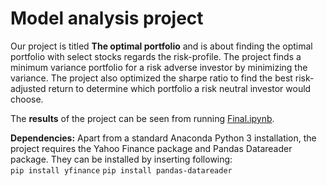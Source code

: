 # Model analysis project

Our project is titled **The optimal portfolio** and is about finding the optimal portfolio with select stocks regards the risk-profile. The project finds a minimum variance portfolio for a risk adverse investor by minimizing the variance. The project also optimized the sharpe ratio to find the best risk-adjusted return to determine which portfolio a risk neutral investor would choose.

The **results** of the project can be seen from running [Final.ipynb](Final.ipynb).

**Dependencies:** Apart from a standard Anaconda Python 3 installation, the project requires the Yahoo Finance package and Pandas Datareader package. They can be installed by inserting following:<br>
``pip install yfinance``
``pip install pandas-datareader``


